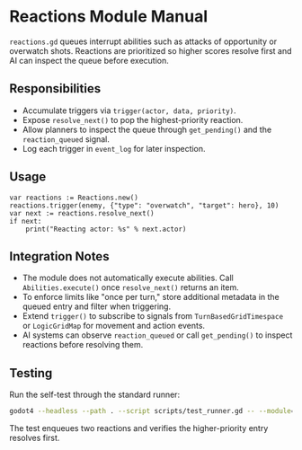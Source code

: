 # Reactions Module Manual

`reactions.gd` queues interrupt abilities such as attacks of opportunity or overwatch shots.  Reactions are prioritized so higher scores resolve first and AI can inspect the queue before execution.

## Responsibilities

- Accumulate triggers via `trigger(actor, data, priority)`.
- Expose `resolve_next()` to pop the highest-priority reaction.
- Allow planners to inspect the queue through `get_pending()` and the `reaction_queued` signal.
- Log each trigger in `event_log` for later inspection.

## Usage

```gdscript
var reactions := Reactions.new()
reactions.trigger(enemy, {"type": "overwatch", "target": hero}, 10)
var next := reactions.resolve_next()
if next:
    print("Reacting actor: %s" % next.actor)
```

## Integration Notes

- The module does not automatically execute abilities.  Call `Abilities.execute()` once `resolve_next()` returns an item.
- To enforce limits like "once per turn," store additional metadata in the queued entry and filter when triggering.
- Extend `trigger()` to subscribe to signals from `TurnBasedGridTimespace` or `LogicGridMap` for movement and action events.
- AI systems can observe `reaction_queued` or call `get_pending()` to inspect reactions before resolving them.

## Testing

Run the self-test through the standard runner:

```bash
godot4 --headless --path . --script scripts/test_runner.gd -- --module=reactions
```

The test enqueues two reactions and verifies the higher-priority entry resolves first.


